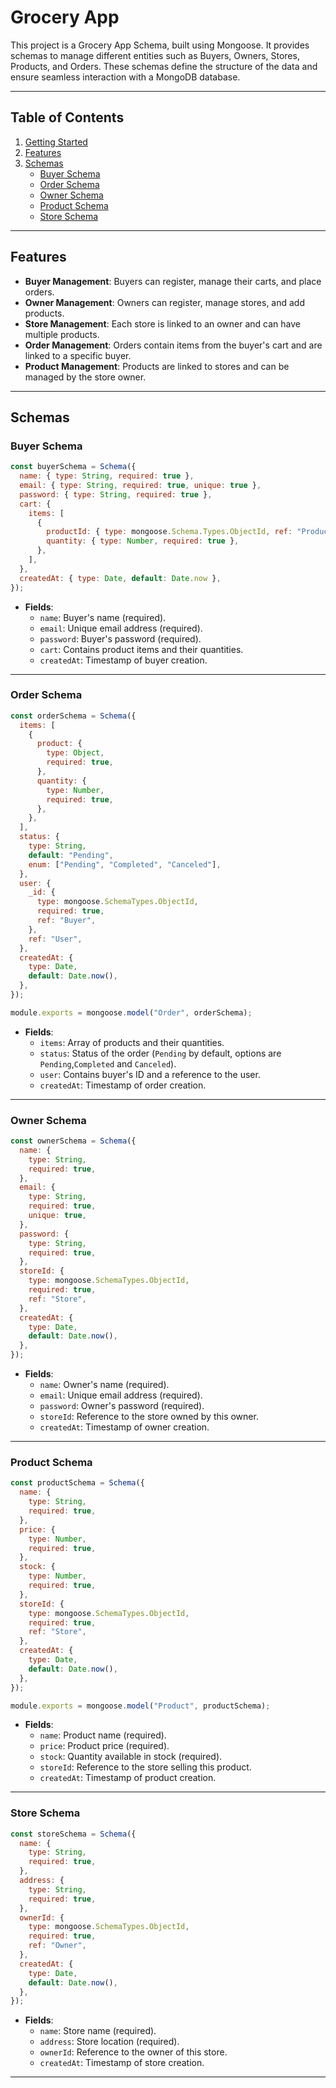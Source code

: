 # Grocery App

This project is a Grocery App Schema, built using Mongoose. It provides schemas to manage different entities such as Buyers, Owners, Stores, Products, and Orders. These schemas define the structure of the data and ensure seamless interaction with a MongoDB database.

---

## Table of Contents

1. [Getting Started](#getting-started)
2. [Features](#features)
3. [Schemas](#schemas)
   - [Buyer Schema](#buyer-schema)
   - [Order Schema](#order-schema)
   - [Owner Schema](#owner-schema)
   - [Product Schema](#product-schema)
   - [Store Schema](#store-schema)

---

## Features

- **Buyer Management**: Buyers can register, manage their carts, and place orders.
- **Owner Management**: Owners can register, manage stores, and add products.
- **Store Management**: Each store is linked to an owner and can have multiple products.
- **Order Management**: Orders contain items from the buyer's cart and are linked to a specific buyer.
- **Product Management**: Products are linked to stores and can be managed by the store owner.

---

## Schemas

### Buyer Schema

```javascript
const buyerSchema = Schema({
  name: { type: String, required: true },
  email: { type: String, required: true, unique: true },
  password: { type: String, required: true },
  cart: {
    items: [
      {
        productId: { type: mongoose.Schema.Types.ObjectId, ref: "Product" },
        quantity: { type: Number, required: true },
      },
    ],
  },
  createdAt: { type: Date, default: Date.now },
});
```

- **Fields**:
  - `name`: Buyer's name (required).
  - `email`: Unique email address (required).
  - `password`: Buyer's password (required).
  - `cart`: Contains product items and their quantities.
  - `createdAt`: Timestamp of buyer creation.

---

### Order Schema

```javascript
const orderSchema = Schema({
  items: [
    {
      product: {
        type: Object,
        required: true,
      },
      quantity: {
        type: Number,
        required: true,
      },
    },
  ],
  status: {
    type: String,
    default: "Pending",
    enum: ["Pending", "Completed", "Canceled"],
  },
  user: {
    _id: {
      type: mongoose.SchemaTypes.ObjectId,
      required: true,
      ref: "Buyer",
    },
    ref: "User",
  },
  createdAt: {
    type: Date,
    default: Date.now(),
  },
});

module.exports = mongoose.model("Order", orderSchema);
```

- **Fields**:
  - `items`: Array of products and their quantities.
  - `status`: Status of the order (`Pending` by default, options are `Pending`,`Completed` and `Canceled`).
  - `user`: Contains buyer's ID and a reference to the user.
  - `createdAt`: Timestamp of order creation.

---

### Owner Schema

```javascript
const ownerSchema = Schema({
  name: {
    type: String,
    required: true,
  },
  email: {
    type: String,
    required: true,
    unique: true,
  },
  password: {
    type: String,
    required: true,
  },
  storeId: {
    type: mongoose.SchemaTypes.ObjectId,
    required: true,
    ref: "Store",
  },
  createdAt: {
    type: Date,
    default: Date.now(),
  },
});
```

- **Fields**:
  - `name`: Owner's name (required).
  - `email`: Unique email address (required).
  - `password`: Owner's password (required).
  - `storeId`: Reference to the store owned by this owner.
  - `createdAt`: Timestamp of owner creation.

---

### Product Schema

```javascript
const productSchema = Schema({
  name: {
    type: String,
    required: true,
  },
  price: {
    type: Number,
    required: true,
  },
  stock: {
    type: Number,
    required: true,
  },
  storeId: {
    type: mongoose.SchemaTypes.ObjectId,
    required: true,
    ref: "Store",
  },
  createdAt: {
    type: Date,
    default: Date.now(),
  },
});

module.exports = mongoose.model("Product", productSchema);
```

- **Fields**:
  - `name`: Product name (required).
  - `price`: Product price (required).
  - `stock`: Quantity available in stock (required).
  - `storeId`: Reference to the store selling this product.
  - `createdAt`: Timestamp of product creation.

---

### Store Schema

```javascript
const storeSchema = Schema({
  name: {
    type: String,
    required: true,
  },
  address: {
    type: String,
    required: true,
  },
  ownerId: {
    type: mongoose.SchemaTypes.ObjectId,
    required: true,
    ref: "Owner",
  },
  createdAt: {
    type: Date,
    default: Date.now(),
  },
});
```

- **Fields**:
  - `name`: Store name (required).
  - `address`: Store location (required).
  - `ownerId`: Reference to the owner of this store.
  - `createdAt`: Timestamp of store creation.

---
